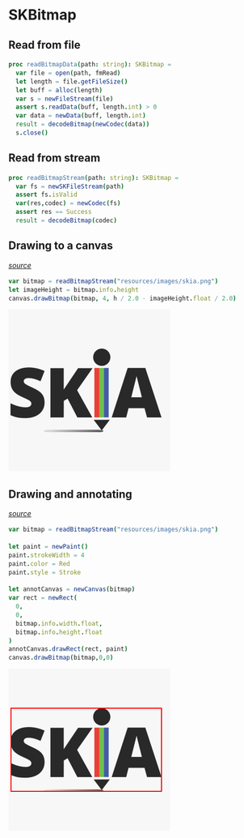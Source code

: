 # SKBitmap

## Read from file

```nim
proc readBitmapData(path: string): SKBitmap =
  var file = open(path, fmRead)
  let length = file.getFileSize()
  let buff = alloc(length)
  var s = newFileStream(file)
  assert s.readData(buff, length.int) > 0
  var data = newData(buff, length.int)
  result = decodeBitmap(newCodec(data))
  s.close()
```

## Read from stream

```nim
proc readBitmapStream(path: string): SKBitmap =
  var fs = newSKFileStream(path)
  assert fs.isValid
  var(res,codec) = newCodec(fs)
  assert res == Success
  result = decodeBitmap(codec)
```

## Drawing to a canvas

[*source*](https://github.com/mvenditto/nimskia/blob/master/nimskia/example/bitmap_basic.nim)

```nim
var bitmap = readBitmapStream("resources/images/skia.png")
let imageHeight = bitmap.info.height
canvas.drawBitmap(bitmap, 4, h / 2.0 - imageHeight.float / 2.0)
```

![](_images/sample__bitmap_basics.png ':size=256x256')

## Drawing and annotating

[*source*](https://github.com/mvenditto/nimskia/blob/master/nimskia/example/bitmap_annotation.nim)

```nim
var bitmap = readBitmapStream("resources/images/skia.png")

let paint = newPaint()
paint.strokeWidth = 4
paint.color = Red
paint.style = Stroke 

let annotCanvas = newCanvas(bitmap)
var rect = newRect(
  0, 
  0,
  bitmap.info.width.float,
  bitmap.info.height.float
)
annotCanvas.drawRect(rect, paint)
canvas.drawBitmap(bitmap,0,0)
```

![](_images/sample__bitmap_annotation.png ':size=256x256')